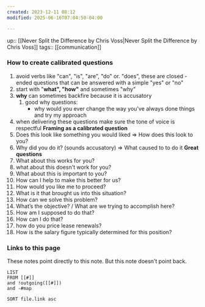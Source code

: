 ```yaml
---
created: 2023-12-11 08:12
modified: 2025-06-16T07:04:50-04:00

---
```

up::  [[Never Split the Difference by Chris Voss|Never Split the Difference by Chris Voss]]
tags:: [[communication]]

### How to create calibrated questions
1. avoid verbs like "can", "is", "are", "do" or. "does", these are closed -ended questions that can be answered with a simple "yes" or "no"
2. start with "**what", "how"** and sometimes "why"
6.  **why** can sometimes backfire because it is accusatory
	1. good why questions:
		- why would you ever change the way you've always done things and try my approach
2. when delivering these questions make sure the tone of voice is respectful
**Framing as a calibrated question**
1. Does this look like something you would liked => How does this look to you?
2. Why did you do it? (sounds accusatory) => What caused to to do it
**Great questions**
4. What about this works for you?
5. what about this doesn't work for you?
6. What about this is important to you?
7. How can I help to make this better for us?
8. How would you like me to proceed?
9. What is it that brought us into this situation?
10. How can we solve this problem?
11. What’s the objective? / What are we trying to accomplish here?
12. How am I supposed to do that?
13. How can I do that?
14. how do you price lease renewals?
15. How is the salary figure typically determined for this position?


### Links to this page
These notes point directly to this note. But this note doesn't point back.
```dataview
LIST
FROM [[#]]
and !outgoing([[#]])
and -#map

SORT file.link asc
```
